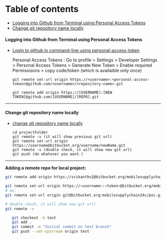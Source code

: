 # Table of contents

- [Logging into Github from Terminal using Personal Access Tokens](#logging-into-github-from-terminal-using-personal-access-tokens)
- [Change git repository name locally](#change-git-repository-name-locally)

#### Logging into Github from Terminal using Personal Access Tokens

- [Login to github in command-line using personal-access-token](https://stackoverflow.com/questions/66231282/how-to-add-github-personal-access-token-to-visual-studio-code)

  Personal Access Tokens : Go to profile > Settings > Developer Settings > Personal Access Tokens > Generate New Token > Enable required Permissisons > copy code/token (which is availaible only once)

  ```
  git remote set-url origin https://<username>:<personal-access-token>@github.com/<username>/<repository-name>.git
  ```

  ```
  git remote add origin https://[USERNAME]:[NEW TOKEN]@github.com/[USERNAME]/[REPO].git
  ```

---
#### Change git repository name locally
- [change git repository name locally](https://www.codepoc.io/blog/git/5617/change-git-repository-name-locally)

  ```
  cd projectFolder
  git remote -v (it will show previous git url)
  git remote set-url origin https://username@bitbucket.org/username/newName.git
  git remote -v (double check, it will show new git url)
  git push (do whatever you want.)
  ```

---


**Adding a remote repo for local project:**

```sh
git remote add origin https://srikanthv2@bitbucket.org/mobilesupplychain24c/poc.git

git remote set-url origin https://<username>:<token>@bitbucket.org/mobilesupplychain24c/poc.git
# ex:
git remote set-url origin git@bitbucket.org:mobilesupplychain24c/poc.git

# double check, it will show new git url)
git remote -v

   git checkout -b test
   git add .
   git commit -m "Initial commit on test branch"
   git push --set-upstream origin test
```

